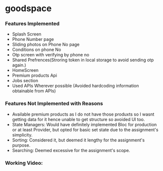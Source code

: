 # goodspace


### Features Implemented
- Splash Screen
- Phone Number page 
- Sliding photos on Phone No page
- Conditions on phone No
- Otp screen with verifying by phone no
- Shared Prefrences(Stroring token in local storage to avoid sending otp again.)
- HomeScreen
- Premium products Api
- Jobs section
- Used APIs Wherever possible (Avoided hardcoding information obtainable from APIs)

### Features Not Implemented with Reasons
- Available premium products as I do not have those produxts so I wasnt getting data for it hence unable to get structure so avoided UI too.
- State Managers: Would have definitely implemented Bloc for production or at least Provider, but opted for basic set state due to the assignment's simplicity.
- Sorting: Considered it, but deemed it lengthy for the assignment's purpose.
- Searching: Deemed excessive for the assignment's scope.

### Working Video:



